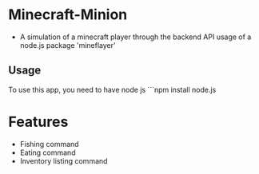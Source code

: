 # Minecraft-Minion
 - A simulation of a minecraft player through the backend API usage of a node.js package 'mineflayer'

## Usage
  To use this app, you need to have node js ```npm install node.js


# Features
  - Fishing command
  - Eating command
  - Inventory listing command
